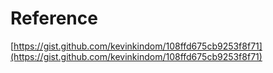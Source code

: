 # Reference
[https://gist.github.com/kevinkindom/108ffd675cb9253f8f71](https://gist.github.com/kevinkindom/108ffd675cb9253f8f71)
